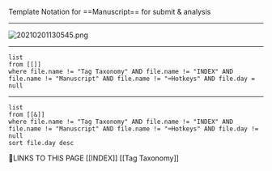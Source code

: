   
Template Notation for ==Manuscript== for submit & analysis

---

![20210201130545.png](https://publish-01.obsidian.md/access/dfaa274ac11551c6243126bea0bf012c/Media/20210201130545.png)

---

```dataview
list
from [[]]
where file.name != "Tag Taxonomy" AND file.name != "INDEX" AND file.name != "Manuscript" AND file.name != "⌨️Hotkeys" AND file.day = null
```

---

```dataview
list
from [[&]] 
where file.name != "Tag Taxonomy" AND file.name != "INDEX" AND file.name != "Manuscript" AND file.name != "⌨️Hotkeys" AND file.day != null
sort file.day desc
```

🔗LINKS TO THIS PAGE
[[INDEX]]
[[Tag Taxonomy]]